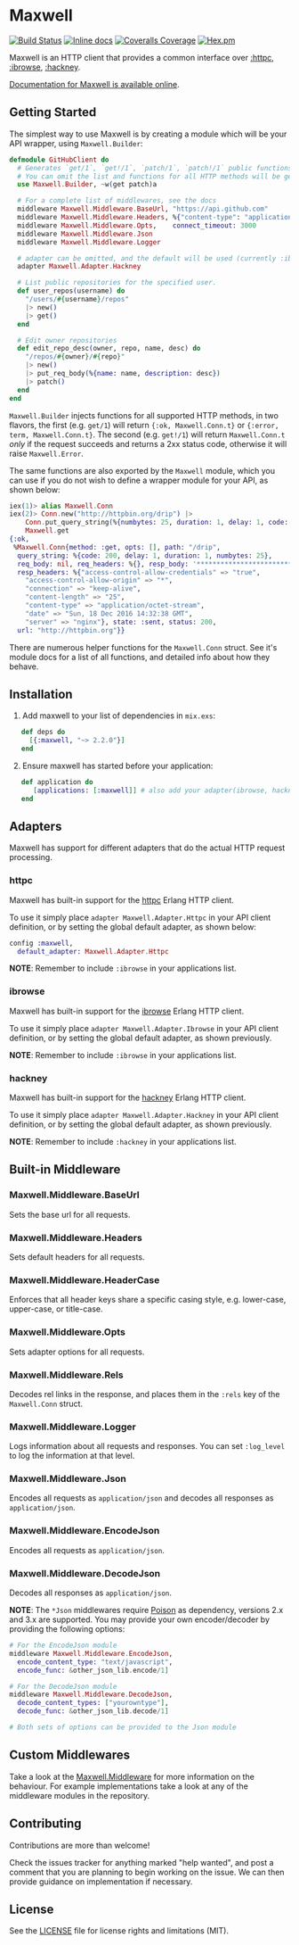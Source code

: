 # Maxwell

[![Build Status](https://travis-ci.org/zhongwencool/maxwell.svg?branch=master)](https://travis-ci.org/zhongwencool/maxwell)
[![Inline docs](http://inch-ci.org/github/zhongwencool/maxwell.svg)](http://inch-ci.org/github/zhongwencool/maxwell)
[![Coveralls Coverage](https://img.shields.io/coveralls/zhongwencool/maxwell.svg)](https://coveralls.io/github/zhongwencool/maxwell)
[![Hex.pm](https://img.shields.io/hexpm/v/maxwell.svg)](http://hex.pm/packages/maxwell)

Maxwell is an HTTP client that provides a common interface over [:httpc](http://erlang.org/doc/man/httpc.html), [:ibrowse](https://github.com/cmullaparthi/ibrowse), [:hackney](https://github.com/benoitc/hackney).

[Documentation for Maxwell is available online](https://hexdocs.pm/maxwell).

## Getting Started

The simplest way to use Maxwell is by creating a module which will be your API wrapper, using `Maxwell.Builder`:

```elixir
defmodule GitHubClient do
  # Generates `get/1`, `get!/1`, `patch/1`, `patch!/1` public functions
  # You can omit the list and functions for all HTTP methods will be generated
  use Maxwell.Builder, ~w(get patch)a

  # For a complete list of middlewares, see the docs
  middleware Maxwell.Middleware.BaseUrl, "https://api.github.com"
  middleware Maxwell.Middleware.Headers, %{"content-type": "application/vnd.github.v3+json", "user-agent": "zhongwenool"}
  middleware Maxwell.Middleware.Opts,    connect_timeout: 3000
  middleware Maxwell.Middleware.Json
  middleware Maxwell.Middleware.Logger

  # adapter can be omitted, and the default will be used (currently :ibrowse)
  adapter Maxwell.Adapter.Hackney

  # List public repositories for the specified user.
  def user_repos(username) do
    "/users/#{username}/repos"
    |> new()
    |> get()
  end

  # Edit owner repositories
  def edit_repo_desc(owner, repo, name, desc) do
    "/repos/#{owner}/#{repo}"
    |> new()
    |> put_req_body(%{name: name, description: desc})
    |> patch()
  end
end
```

`Maxwell.Builder` injects functions for all supported HTTP methods, in two flavors, the first (e.g. `get/1`) will
return `{:ok, Maxwell.Conn.t}` or `{:error, term, Maxwell.Conn.t}`. The second (e.g. `get!/1`) will return
`Maxwell.Conn.t` *only* if the request succeeds and returns a 2xx status code, otherwise it will raise `Maxwell.Error`.

The same functions are also exported by the `Maxwell` module, which you can use if you do not wish to define a wrapper
module for your API, as shown below:

```elixir
iex(1)> alias Maxwell.Conn
iex(2)> Conn.new("http://httpbin.org/drip") |>
    Conn.put_query_string(%{numbytes: 25, duration: 1, delay: 1, code: 200}) |> 
    Maxwell.get
{:ok,
 %Maxwell.Conn{method: :get, opts: [], path: "/drip",
  query_string: %{code: 200, delay: 1, duration: 1, numbytes: 25},
  req_body: nil, req_headers: %{}, resp_body: '*************************',
  resp_headers: %{"access-control-allow-credentials" => "true",
    "access-control-allow-origin" => "*",
    "connection" => "keep-alive",
    "content-length" => "25",
    "content-type" => "application/octet-stream",
    "date" => "Sun, 18 Dec 2016 14:32:38 GMT",
    "server" => "nginx"}, state: :sent, status: 200,
  url: "http://httpbin.org"}}
```

There are numerous helper functions for the `Maxwell.Conn` struct. See it's module docs
for a list of all functions, and detailed info about how they behave.

## Installation

  1. Add maxwell to your list of dependencies in `mix.exs`:
```ex
   def deps do
     [{:maxwell, "~> 2.2.0"}]
   end
```
  2. Ensure maxwell has started before your application:
```ex
   def application do
      [applications: [:maxwell]] # also add your adapter(ibrowse, hackney)
   end
```

## Adapters

Maxwell has support for different adapters that do the actual HTTP request processing.

### httpc

Maxwell has built-in support for the [httpc](http://erlang.org/doc/man/httpc.html) Erlang HTTP client.

To use it simply place `adapter Maxwell.Adapter.Httpc` in your API client definition, or by
setting the global default adapter, as shown below:

```ex
config :maxwell,
  default_adapter: Maxwell.Adapter.Httpc
```

**NOTE**: Remember to include `:ibrowse` in your applications list.

### ibrowse

Maxwell has built-in support for the [ibrowse](https://github.com/cmullaparthi/ibrowse) Erlang HTTP client.

To use it simply place `adapter Maxwell.Adapter.Ibrowse` in your API client definition, or by
setting the global default adapter, as shown previously.

**NOTE**: Remember to include `:ibrowse` in your applications list.

### hackney

Maxwell has built-in support for the [hackney](https://github.com/benoitc/hackney) Erlang HTTP client.

To use it simply place `adapter Maxwell.Adapter.Hackney` in your API client definition, or by
setting the global default adapter, as shown previously.

**NOTE**: Remember to include `:hackney` in your applications list.

## Built-in Middleware

### Maxwell.Middleware.BaseUrl

Sets the base url for all requests.

### Maxwell.Middleware.Headers

Sets default headers for all requests.

### Maxwell.Middleware.HeaderCase

Enforces that all header keys share a specific casing style, e.g. lower-case,
upper-case, or title-case.

### Maxwell.Middleware.Opts

Sets adapter options for all requests.

### Maxwell.Middleware.Rels

Decodes rel links in the response, and places them in the `:rels` key of the `Maxwell.Conn` struct.

### Maxwell.Middleware.Logger

Logs information about all requests and responses. You can set `:log_level` to log the information at that level.

### Maxwell.Middleware.Json

Encodes all requests as `application/json` and decodes all responses as `application/json`.

### Maxwell.Middleware.EncodeJson

Encodes all requests as `application/json`.

### Maxwell.Middleware.DecodeJson

Decodes all responses as `application/json`.

**NOTE**: The `*Json` middlewares require [Poison](https://github.com/devinus/poison) as dependency, versions 2.x and 3.x are supported.
You may provide your own encoder/decoder by providing the following options:

```ex
# For the EncodeJson module
middleware Maxwell.Middleware.EncodeJson, 
  encode_content_type: "text/javascript", 
  encode_func: &other_json_lib.encode/1]

# For the DecodeJson module
middleware Maxwell.Middleware.DecodeJson, 
  decode_content_types: ["yourowntype"], 
  decode_func: &other_json_lib.decode/1]

# Both sets of options can be provided to the Json module
```

## Custom Middlewares

Take a look at the [Maxwell.Middleware](https://github.com/zhongwencool/maxwell/blob/master/lib/maxwell/middleware/middleware.ex) for more information
on the behaviour. For example implementations take a look at any of the middleware modules in the repository.

## Contributing

Contributions are more than welcome!

Check the issues tracker for anything marked "help wanted", and post a comment that you are planning to begin working on the issue. We can
then provide guidance on implementation if necessary.

## License

See the [LICENSE](https://github.com/zhongwencool/maxwell/blob/master/LICENSE) file for license rights and limitations (MIT).


